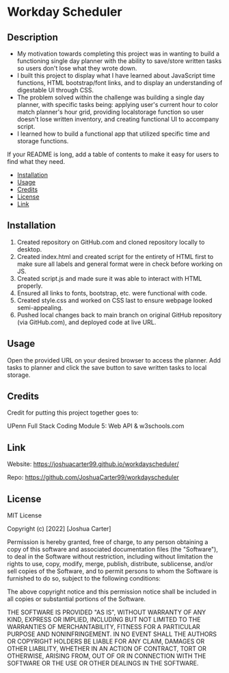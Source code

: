 # Workday Scheduler

## Description

- My motivation towards completing this project was in wanting to build a functioning single day planner with the ability to save/store written tasks so users don't lose what they wrote down.
- I built this project to display what I have learned about JavaScript time functions, HTML bootstrap/font links, and to display an understanding of digestable UI through CSS.
- The problem solved within the challenge was building a single day planner, with specific tasks being: applying user's current hour to color match planner's hour grid, providing localstorage function so user doesn't lose written inventory, and creating functional UI to accompany script.
- I learned how to build a functional app that utilized specific time and storage functions.

If your README is long, add a table of contents to make it easy for users to find what they need.

- [Installation](#installation)
- [Usage](#usage)
- [Credits](#credits)
- [License](#license)
- [Link](#link)

## Installation

1. Created repository on GitHub.com and cloned repository locally to desktop.
2. Created index.html and created script for the entirety of HTML first to make sure all labels and general format were in check before working on JS.
3. Created script.js and made sure it was able to interact with HTML properly.
4. Ensured all links to fonts, bootstrap, etc. were functional with code.
5. Created style.css and worked on CSS last to ensure webpage looked semi-appealing.
6. Pushed local changes back to main branch on original GitHub repository (via GitHub.com), and deployed code at live URL.


## Usage

Open the provided URL on your desired browser to access the planner. Add tasks to planner and click the save button to save written tasks to local storage. 

## Credits

Credit for putting this project together goes to:

UPenn Full Stack Coding Module 5: Web API
&
w3schools.com

## Link
Website: 
https://joshuacarter99.github.io/workdayscheduler/

Repo: 
https://github.com/JoshuaCarter99/workdayscheduler

## License

MIT License

Copyright (c) [2022] [Joshua Carter]

Permission is hereby granted, free of charge, to any person obtaining a copy
of this software and associated documentation files (the "Software"), to deal
in the Software without restriction, including without limitation the rights
to use, copy, modify, merge, publish, distribute, sublicense, and/or sell
copies of the Software, and to permit persons to whom the Software is
furnished to do so, subject to the following conditions:

The above copyright notice and this permission notice shall be included in all
copies or substantial portions of the Software.

THE SOFTWARE IS PROVIDED "AS IS", WITHOUT WARRANTY OF ANY KIND, EXPRESS OR
IMPLIED, INCLUDING BUT NOT LIMITED TO THE WARRANTIES OF MERCHANTABILITY,
FITNESS FOR A PARTICULAR PURPOSE AND NONINFRINGEMENT. IN NO EVENT SHALL THE
AUTHORS OR COPYRIGHT HOLDERS BE LIABLE FOR ANY CLAIM, DAMAGES OR OTHER
LIABILITY, WHETHER IN AN ACTION OF CONTRACT, TORT OR OTHERWISE, ARISING FROM,
OUT OF OR IN CONNECTION WITH THE SOFTWARE OR THE USE OR OTHER DEALINGS IN THE
SOFTWARE.
